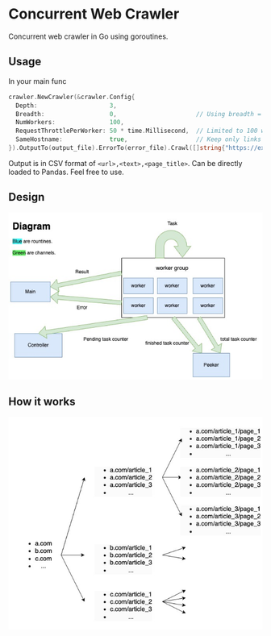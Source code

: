 # Concurrent Web Crawler

Concurrent web crawler in Go using goroutines.

## Usage

In your main func

```go
crawler.NewCrawler(&crawler.Config{
  Depth:                    3,
  Breadth:                  0,                      // Using breadth = 0 to get all links on a page.
  NumWorkers:               100,
  RequestThrottlePerWorker: 50 * time.Millisecond,  // Limited to 100 workers * (1000 / 50) = 2000 requests per second.
  SameHostname:             true,                   // Keep only links from the same hostname.
}).OutputTo(output_file).ErrorTo(error_file).Crawl([]string{"https://example.com"})
```

Output is in CSV format of `<url>,<text>,<page_title>`. Can be directly loaded to Pandas. Feel free to use.

## Design

![design](/graphes/design.jpg)

## How it works

![diagram](/graphes/diagram.jpg)
